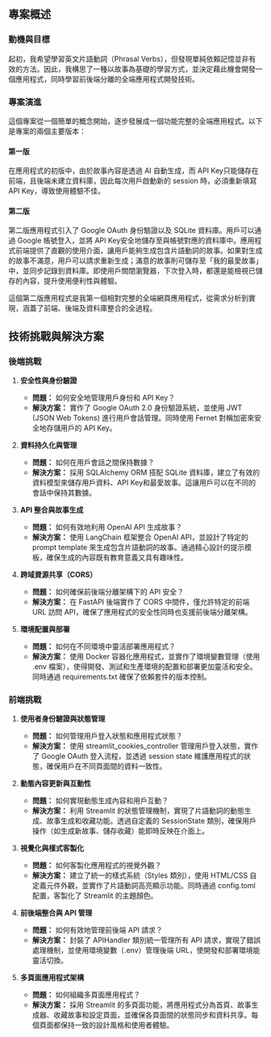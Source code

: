 ## 專案概述

### 動機與目標
起初，我希望學習英文片語動詞（Phrasal Verbs），但發現單純依賴記憶並非有效的方法。因此，我構思了一種以故事為基礎的學習方式，並決定藉此機會開發一個應用程式，同時學習前後端分離的全端應用程式開發技術。

### 專案演進
這個專案從一個簡單的概念開始，逐步發展成一個功能完整的全端應用程式。以下是專案的兩個主要版本：

#### 第一版
在應用程式的初版中，由於故事內容是透過 AI 自動生成，而 API Key只能儲存在前端，且後端未建立資料庫，因此每次用戶啟動新的 session 時，必須重新填寫 API Key，導致使用體驗不佳。

#### 第二版
第二版應用程式引入了 Google OAuth 身份驗證以及 SQLite 資料庫。用戶可以通過 Google 帳號登入，並將 API Key安全地儲存至與帳號對應的資料庫中。應用程式前端提供了直觀的使用介面，讓用戶能夠生成包含片語動詞的故事。如果對生成的故事不滿意，用戶可以請求重新生成；滿意的故事則可儲存至「我的最愛故事」中，並同步記錄到資料庫。即使用戶關閉瀏覽器，下次登入時，都還是能檢視已儲存的內容，提升使用便利性與體驗。

這個第二版應用程式是我第一個相對完整的全端網頁應用程式，從需求分析到實現，涵蓋了前端、後端及資料庫整合的全過程。

## 技術挑戰與解決方案

### 後端挑戰
1. **安全性與身份驗證**
    - **問題：** 如何安全地管理用戶身份和 API Key？
    - **解決方案：** 實作了 Google OAuth 2.0 身份驗證系統，並使用 JWT (JSON Web Tokens) 進行用戶會話管理。同時使用 Fernet 對稱加密來安全地存儲用戶的 API Key。

2. **資料持久化與管理**
    - **問題：** 如何在用戶會話之間保持數據？
    - **解決方案：** 採用 SQLAlchemy ORM 搭配 SQLite 資料庫，建立了有效的資料模型來儲存用戶資料、API Key和最愛故事。這讓用戶可以在不同的會話中保持其數據。

3. **API 整合與故事生成**
    - **問題：** 如何有效地利用 OpenAI API 生成故事？
    - **解決方案：** 使用 LangChain 框架整合 OpenAI API，並設計了特定的 prompt template 來生成包含片語動詞的故事。通過精心設計的提示模板，確保生成的內容既有教育意義又具有趣味性。

4. **跨域資源共享（CORS）**
    - **問題：** 如何確保前後端分離架構下的 API 安全？
    - **解決方案：** 在 FastAPI 後端實作了 CORS 中間件，僅允許特定的前端 URL 訪問 API，確保了應用程式的安全性同時也支援前後端分離架構。

5. **環境配置與部署**
    - **問題：** 如何在不同環境中靈活部署應用程式？
    - **解決方案：** 使用 Docker 容器化應用程式，並實作了環境變數管理（使用 .env 檔案），使得開發、測試和生產環境的配置和部署更加靈活和安全。同時通過 requirements.txt 確保了依賴套件的版本控制。

### 前端挑戰
1. **使用者身份驗證與狀態管理**
    - **問題：** 如何管理用戶登入狀態和應用程式狀態？
    - **解決方案：** 使用 streamlit_cookies_controller 管理用戶登入狀態，實作了 Google OAuth 登入流程，並透過 session state 維護應用程式的狀態，確保用戶在不同頁面間的資料一致性。

2. **動態內容更新與互動性**
    - **問題：** 如何實現動態生成內容和用戶互動？
    - **解決方案：** 利用 Streamlit 的狀態管理機制，實現了片語動詞的動態生成、故事生成和收藏功能。透過自定義的 SessionState 類別，確保用戶操作（如生成新故事、儲存收藏）能即時反映在介面上。

3. **視覺化與樣式客製化**
    - **問題：** 如何客製化應用程式的視覺外觀？
    - **解決方案：** 建立了統一的樣式系統（Styles 類別），使用 HTML/CSS 自定義元件外觀，並實作了片語動詞高亮顯示功能。同時通過 config.toml 配置，客製化了 Streamlit 的主題顏色。

4. **前後端整合與 API 管理**
    - **問題：** 如何有效地管理前後端 API 請求？
    - **解決方案：** 封裝了 APIHandler 類別統一管理所有 API 請求，實現了錯誤處理機制，並使用環境變數（.env）管理後端 URL，使開發和部署環境能靈活切換。

5. **多頁面應用程式架構**
    - **問題：** 如何組織多頁面應用程式？
    - **解決方案：** 採用 Streamlit 的多頁面功能，將應用程式分為首頁、故事生成器、收藏故事和設定頁面，並確保各頁面間的狀態同步和資料共享。每個頁面都保持一致的設計風格和使用者體驗。


